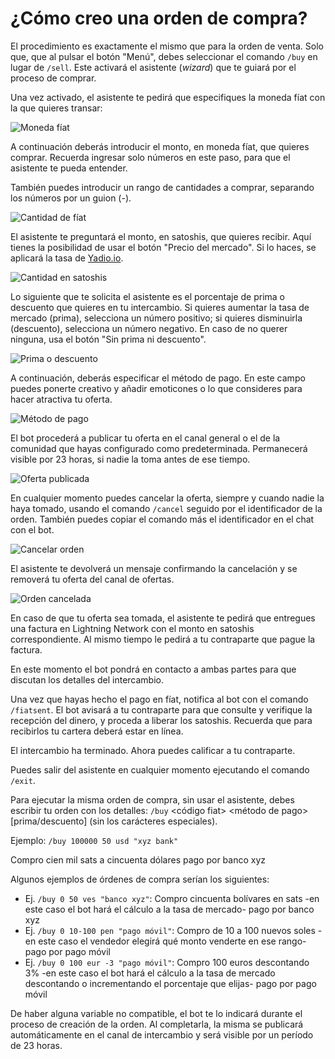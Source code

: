 # ¿Cómo creo una orden de compra?

El procedimiento es exactamente el mismo que para la orden de venta. Solo que, que al pulsar el botón "Menú", debes seleccionar el comando `/buy` en lugar de `/sell`. Este activará el asistente (*wizard*) que te guiará por el proceso de comprar.

Una vez activado, el asistente te pedirá que especifiques la moneda fíat con la que quieres transar:

![Moneda fíat](./assets/images/buy-fiat.jpg)

A continuación deberás introducir el monto, en moneda fíat, que quieres comprar. Recuerda ingresar solo números en este paso, para que el asistente te pueda entender.

También puedes introducir un rango de cantidades a comprar, separando los números por un guion (-).

![Cantidad de fíat](./assets/images/buy-monto.jpg)

El asistente te preguntará el monto, en satoshis, que quieres recibir. Aquí tienes la posibilidad de usar el botón "Precio del mercado". Si lo haces, se aplicará la tasa de [Yadio.io](https://yadio.io/).

![Cantidad en satoshis](./assets/images/buy-price.jpg)

Lo siguiente que te solicita el asistente es el porcentaje de prima o descuento que quieres en tu intercambio. Si quieres aumentar la tasa de mercado (prima), selecciona un número positivo; si quieres disminuirla (descuento), selecciona un número negativo. En caso de no querer ninguna, usa el botón "Sin prima ni descuento".

![Prima o descuento](./assets/images/buy-prima.jpg)

A continuación, deberás especificar el método de pago. En este campo puedes ponerte creativo y añadir emoticones o lo que consideres para hacer atractiva tu oferta.

![Método de pago](./assets/images/buy-payment-method.jpg)

El bot procederá a publicar tu oferta en el canal general o el de la comunidad que hayas configurado como predeterminada. Permanecerá visible por 23 horas, si nadie la toma antes de ese tiempo.

![Oferta publicada](./assets/images/buy-public.jpg)

En cualquier momento puedes cancelar la oferta, siempre y cuando nadie la haya tomado, usando el comando `/cancel` seguido por el identificador de la orden. También puedes copiar el comando más el identificador en el chat con el bot.

![Cancelar orden](./assets/images/buy-cancel-order.jpg)

El asistente te devolverá un mensaje confirmando la cancelación y se removerá tu oferta del canal de ofertas.

![Orden cancelada](./assets/images/buy-cancel.jpg)

En caso de que tu oferta sea tomada, el asistente te pedirá que entregues una factura en Lightning Network con el monto en satoshis correspondiente. Al mismo tiempo le pedirá a tu contraparte que pague la factura. 

En este momento el bot pondrá en contacto a ambas partes para que discutan los detalles del intercambio.

Una vez que hayas hecho el pago en fíat, notifica al bot con el comando `/fiatsent`. El bot avisará a tu contraparte para que consulte y verifique la recepción del dinero, y proceda a liberar los satoshis. Recuerda que para recibirlos tu cartera deberá estar en línea.

El intercambio ha terminado. Ahora puedes calificar a tu contraparte.

Puedes salir del asistente en cualquier momento ejecutando el comando `/exit`.

Para ejecutar la misma orden de compra, sin usar el asistente, debes escribir tu orden con los detalles: `/buy`<monto en sats> <monto en fiat> <código fiat> <método de pago> [prima/descuento] (sin los carácteres especiales).

Ejemplo: `/buy 100000 50 usd "xyz bank"`

Compro cien mil sats a cincuenta dólares pago por banco xyz

Algunos ejemplos de órdenes de compra serían los siguientes:

- Ej. `/buy 0 50 ves "banco xyz"`: Compro cincuenta bolívares en sats -en este caso el bot hará el cálculo a la tasa de mercado- pago por banco xyz
- Ej. `/buy 0 10-100 pen "pago móvil"`: Compro de 10 a 100 nuevos soles -en este caso el vendedor elegirá qué monto venderte en ese rango- pago por pago móvil
- Ej. `/buy 0 100 eur -3 "pago móvil"`: Compro 100 euros descontando 3% -en este caso el bot hará el cálculo a la tasa de mercado descontando o incrementando el porcentaje que elijas- pago por pago móvil

De haber alguna variable no compatible, el bot te lo indicará durante el proceso de creación de la orden. Al completarla, la misma se publicará automáticamente en el canal de intercambio y será visible por un período de 23 horas.
